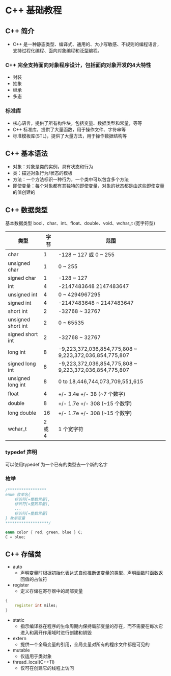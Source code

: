 # C++ 基础教程

## C++ 简介
- C++ 是一种静态类型、编译式、通用的、大小写敏感、不规则的编程语言，支持过程化编程、面向对象编程和泛型编程。

### C++ 完全支持面向对象程序设计，包括面向对象开发的4大特性
- 封装
- 抽象
- 继承
- 多态

### 标准库
- 核心语言，提供了所有构件块，包括变量、数据类型和常量，等等
- C++ 标准库，提供了大量函数，用于操作文件、字符串等
- 标准模板库(STL)，提供了大量方法，用于操作数据结构等

## C++ 基本语法
- 对象：对象是类的实例，具有状态和行为
- 类：描述对象行为/状态的模板
- 方法：一个方法标识一种行为，一个类中可以包含多个方法
- 即使变量：每个对象都有其独特的即使变量，对象的状态都是由这些即使变量的值创建的

## C++ 数据类型
基本数据类型
bool、char、int、float、double、void、wchar_t (宽字符型)

|        类型        |  字节  |                          范围                          |
| ------------------ | ------ | ------------------------------------------------------ |
| char               | 1      | -128 ~ 127 或 0 ~ 255                                  |
| unsigned char      | 1      | 0 ~ 255                                                |
| signed char        | 1      | -128 ~ 127                                             |
| int                | 4      | -2147483648  2147483647                                |
| unsigned int       | 4      | 0 ~ 4294967295                                         |
| signed int         | 4      | -2147483648 ~ 2147483647                               |
| short int          | 2      | -32768 ~ 32767                                         |
| unsigned short int | 2      | 0 ~ 65535                                              |
| signed short int   | 2      | -32768 ~ 32767                                         |
| long int           | 8      | -9,223,372,036,854,775,808 ~ 9,223,372,036,854,775,807 |
| signed long int    | 8      | -9,223,372,036,854,775,808 ~ 9,223,372,036,854,775,807 |
| unsigned long int  | 8      | 0 to 18,446,744,073,709,551,615                        |
| float              | 4      | +/- 3.4e +/- 38 (~7 个数字)                            |
| double             | 8      | +/- 1.7e +/- 308 (~15 个数字)                          |
| long double        | 16     | +/- 1.7e +/- 308 (~15 个数字)                          |
| wchar_t            | 2 或 4 | 1 个宽字符                                             |

### typedef 声明
可以使用typedef 为一个已有的类型去一个新的名字

### 枚举
``` C++
/*****************
enum 枚举名{
    标识符[=整数常量],
    标识符[=整数常量],
    ...
    标识符[=整数常量]
} 枚举变量
*******************/

enum color { red, green, blue } C;
C = blue;
```

## C++ 存储类
- auto
    - 声明变量时根据初始化表达式自动推断该变量的类型、声明函数时函数返回值的占位符
- register
    - 定义存储在寄存器中的局部变量
``` C++
{
    register int miles;
}
```
- static
    - 指示编译器在程序的生命周期内保持局部变量的存在，而不需要在每次它进入和离开作用域时进行创建和销毁
- extern
    - 提供一个全局变量的引用，全局变量对所有的程序文件都是可见的
- mutable
    - 仅适用于类对象
- thread_local(C++11)
    - 仅可在创建它的线程上访问



